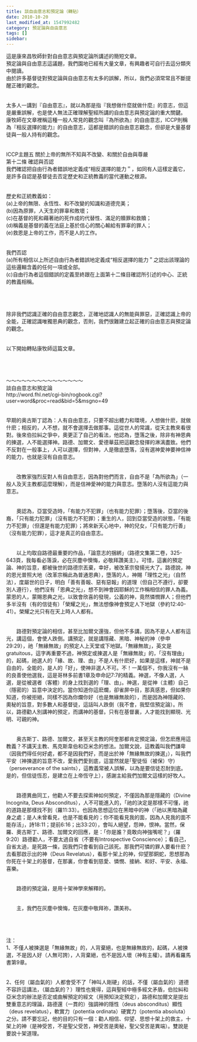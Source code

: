 ```yaml
---
title: 談自由意志和預定論（轉貼）
date: 2010-10-20
last_modified_at: 1547992482
category: 預定論與自由意志
tags: []
sidebar: 
---
```


<p>這是康來昌牧師針對自由意志與預定論所講述的簡短文章。<br/>預定論與自由意志這議題，我們園地已經有大量文章，有興趣者可自行去這分類夾中閱讀。<br/>由於許多基督徒對預定論與自由意志有太多的誤解，所以，我們必須常常且不斷提醒正確的觀念。<br/><br/><br/><!--more-->太多人一講到『自由意志』，就以為那是指『我想做什麼就做什麼』的意志，但這是嚴重誤解，也是使人無法正確理解聖經所講的自由意志與預定論的重大關鍵。<br/>康牧師在文章裡稱這種一般人常見的觀念叫『為所欲為』的自由意志，ICCP則稱為『相反選擇的能力』的自由意志，這都是錯誤的自由意志觀念，但卻是大量基督徒與一般人持有的觀念。<br/><br/><br/>ICCP主題五  關於上帝的無所不知與不改變、和關於自由與尊嚴 <br/>第十二條 確認與否認<br/>我們確認把自由行為者錯誤地定義成“相反選擇的能力＂，如同有人這樣定義它，是許多自認是基督徒去否定歷史和正統教義的當代運動之根源。<br/><br/><br/>歷史和正統教義如：<br/>(a)上帝的無限、永恆性、和不改變的知識和道德完美；<br/>(b)因為原罪，人天生的罪辜和敗壞；<br/>(c)在基督的死和藉著祂的死作成的代替性、滿足的贖罪和救贖；<br/>(d)稱義是基督的義在法庭上基於信心的關心輸給有罪辜的罪人；<br/>(e)救恩是上帝的工作，而不是人的工作。<br/><br/><br/>我們否認<br/>(a)所有相信以上所述自由行為者錯誤地定義成“相反選擇的能力＂之認出該理論的這些邏輯含義的任何一項或全部。<br/>(c)自由行為者這個錯誤的定義至終跟在上面第十二條目確認所引述的中心、正統的教義相稱。<br/><br/><br/><br/><br/>除非我們認識正確的自由意志觀念，正確地認識人的無能與罪惡，正確認識上帝的全能，正確認識唯獨恩典的觀念，否則，我們很難建立起正確的自由意志與預定論的觀念。<br/><br/><br/>以下開始轉貼康牧師這篇文章。<br/><br/><br/><br/><br/>～～～～～～～～～～～～～～～<br/>談自由意志和預定論<br/>http://word.fhl.net/cgi-bin/rogbook.cgi?user=word&amp;proc=read&amp;bid=5&amp;msgno=49<br/><br/><br/>早期的奥古斯丁認為：人有自由意志，只要不超出體力和環境，人想做什麽，就做什麽；相反的，人不想，就不會選擇去做那事。這從世人的常識，從天主教來看很對。後來伯拉糾之爭中，奧更正了自己的看法，他認為，墮落之後，除非有神恩典的揀選，人不能選擇神。路德、加爾文、愛德華茲把這觀念發揮的淋漓盡致。他們不反對在一般事上，人可以選擇，但對神，人是徹底墮落，沒有選神愛神要神信神的能力，也就是沒有自由意志。 <br/><br/><br/>　　改教家強烈反對人有自由意志，因為對他們而言，自由不是「為所欲為」（一般人及天主教都這麼理解），而是信神愛神的能力與意志。墮落的人沒有這能力與意志。 <br/><br/><br/>　　奧認為，亞當受造時，「有能力不犯罪」（也有能力犯罪）；墮落後，亞當的後裔，「只有能力犯罪」（沒有能力不犯罪）；重生的人，回到亞當受造的狀態，「有能力不犯罪」（但還是有能力犯罪）；將來新天心地中，神的兒女，「只有能力行善」（沒有能力犯罪），這才是真正的自由意志。 <br/><br/><br/>　　以上均取自路德最重要的作品，「論意志的捆綁」（路德文集第二卷，325-643頁，我每看必落淚，必在灰塵中懊悔，必敬拜讚美主）。可惜，這裏的預定論、神的旨意，都被後世的路德宗丟棄，幸好，被改革宗發揚光大了。路德說，神的恩光普照大地（改革宗稱此為普通恩典），墮落的人，神賜「理性之光」（自然法），度屬世的日子，明白「善有善報、惡有惡報」的道理（但自己不遵行，卻要別人遵行），他們沒有「恩典之光」，想不到神會因耶穌的工作稱相信的罪人為義。蒙恩的人，蒙賜恩典之光，以致會欣喜的發現，公義的神，竟然憐憫罪人；但他們多半沒有（有的信徒有）「榮耀之光」，無法想像神會預定人下地獄（參約12:40-41）。榮耀之光只有在天上時人人都有。 <br/><br/><br/>　　路德對預定論的相信，甚至比加爾文還強，但他不多講，因為不是人人都有這光，講這個，會使人跌倒。講預定，就是講隱藏、黑暗、神秘的神（參申29:29），祂「無緣無故」的預定人上天堂或下地獄。「無緣無故」，英文是gratuitous，這字再重要不過，神預定或揀選人是「無緣無故」的，「沒有理由」的，起碼，祂選人的「緣、故、理、由」不是人有什麽好，如果是這樣，神就不是自由的，全能的，是人的「好」，使神非選人不可。不！一萬個不，你我沒有一絲的良善使他選我，這是哥林多前書1章及申命記7:7的精義。神選，不像人選，人選，是從被選者（客體）的身上找到選的「理、由」。神選，是從神（主體）自己（隱密的）旨意中決定的。當你知道你這麽爛，卻雀屏中目，那真感恩，但如果你知道，你被拒絕，同樣不因為你爛你好（也是無緣無故的），而是因為神隱藏的、奧秘的旨意，對多數人和基督徒，這話叫人跌倒（我不會，我堅信預定論）。所以，路德勸人別講神的預定，而講神的基督。只有在基督裏，人才能找到顯現、光明、可親的神。 <br/><br/><br/>　　奥古斯丁、路德、加爾文，甚至天主教的阿奎那都肯定預定論，但怎麽應用這教義？不講天主教、馬克斯韋伯和亞米念的想法。加爾文說，這教義叫我們謙卑（因我們得任何好處，都不是因我們好，而是出於神「無緣無故的揀選」），叫我們平安（神揀選的旨意不改，愛我們愛到底，這當然就是｢聖徒恒（被保）守）（perseverance of the saints），這教義常被人誤解，以為是要信徒忍耐到底。是的，但信徒恆忍，是建立在上帝恆守上），感謝主給我們加爾文這樣的好牧人。 <br/><br/><br/>　　路德異曲同工，他勸人不要去探索神如何預定，不僅因為那是隱藏的（Divine Incognita, Deus Absconditus），人不可能進入的，「祂的決定是那樣不可懂，祂的道路是那樣找不到（羅11:33）。也因為思想這位在黑暗中的神（「祂以黑暗為藏身之處；是人未曾看見，也是不能看見的；你不能看見我的面，因為人見我的面不能存活」，詩18:11；提前6:16；出33:20），會叫人絕望，怨神，恨神。當然，保羅、奧古斯丁、路德、加爾文的回應，是：「你是誰？竟敢向神強嘴呢？」（羅9:20）路德勸人，不要太過自省（不要有Introspective Conscience）；看自己，自省太過，是死路一條，因我們只會看到自己該死。那我們可憐的罪人要看什麽？去看那啟示出的神（Deus Revelatus），看那十架上的神，仰望那銅蛇，思想那為你死在十架上的基督，在那裏，你會看到慈愛、憐憫、接納、和好、平安、永福、喜樂。 <br/><br/><br/>　　路德的預定論，是用十架神學來解釋的。 <br/><br/><br/>　　主，我們在灰塵中懊悔，在灰塵中敬拜祢，讚美祢。 <br/><br/><br/><br/><br/>注： <br/>1、不僅人被揀選是「無緣無故」的，人背棄絕，也是無緣無故的，起碼，人被揀選，不是因人好（人無可誇），人背棄絕，也不是因人壞（神有主權）。請再看羅馬書第9章。 <br/><br/><br/>2、任何（屬血氣的）人都會受不了「神叫人剛硬」的話，不僅（屬血氣的）道德不容許這講法，（屬血氣的？）理性也覺得，這與聖經中極多經文矛盾，伯拉糾和亞米念的辦法是否定或曲解預定的經文（用預知決定預定），路德和加爾文是提出雙重意志的理論，路德還（一貫的）強調神的隱性（deus absconditus）顯性（deus revelatus），軟實力（potentia ordinata）硬實力（potentia absoluta）之分。請不要忘記，他的目的只有一個：勸人相信、仰望、思想十架上的救主，十架上的神（是神受苦，不是聖父受苦，神受苦是奧秘，聖父受苦是異端）。雙說是要說十架道理。 <br/></p>